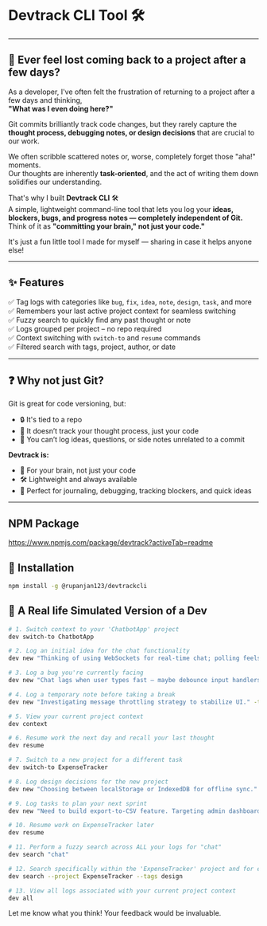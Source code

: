 # Devtrack CLI Tool 🛠️

---

## 🧠 Ever feel lost coming back to a project after a few days?

As a developer, I've often felt the frustration of returning to a project after a few days and thinking,  
**"What was I even doing here?"**

Git commits brilliantly track code changes, but they rarely capture the **thought process, debugging notes, or design decisions** that are crucial to our work.

We often scribble scattered notes or, worse, completely forget those "aha!" moments.  
Our thoughts are inherently **task-oriented**, and the act of writing them down solidifies our understanding.

That's why I built **Devtrack CLI** 🛠️  
A simple, lightweight command-line tool that lets you log your **ideas, blockers, bugs, and progress notes — completely independent of Git.**  
Think of it as **"committing your brain," not just your code."**

It's just a fun little tool I made for myself — sharing in case it helps anyone else!



---

## ✨ Features

✅ Tag logs with categories like `bug`, `fix`, `idea`, `note`, `design`, `task`, and more  
✅ Remembers your last active project context for seamless switching  
✅ Fuzzy search to quickly find any past thought or note  
✅ Logs grouped per project – no repo required  
✅ Context switching with `switch-to` and `resume` commands  
✅ Filtered search with tags, project, author, or date  

---

## ❓ Why not just Git?

Git is great for code versioning, but:

- 🔒 It's tied to a repo  
- 🧠 It doesn’t track your thought process, just your code  
- 📄 You can’t log ideas, questions, or side notes unrelated to a commit  

**Devtrack is:**

- 🧠 For your brain, not just your code  
- 🛠️ Lightweight and always available  
- 💬 Perfect for journaling, debugging, tracking blockers, and quick ideas  

---
##  NPM Package

https://www.npmjs.com/package/devtrack?activeTab=readme

## 🚀 Installation

```bash
npm install -g @rupanjan123/devtrackcli
```
## 🚀 A Real life Simulated Version of a Dev
```bash
# 1. Switch context to your 'ChatbotApp' project
dev switch-to ChatbotApp

# 2. Log an initial idea for the chat functionality
dev new "Thinking of using WebSockets for real-time chat; polling feels clunky." -t idea -a "Rupanjan"

# 3. Log a bug you're currently facing
dev new "Chat lags when user types fast — maybe debounce input handlers?" -t bug -a "Rupanjan"

# 4. Log a temporary note before taking a break
dev new "Investigating message throttling strategy to stabilize UI." -t note -a "Rupanjan"

# 5. View your current project context
dev context

# 6. Resume work the next day and recall your last thought
dev resume

# 7. Switch to a new project for a different task
dev switch-to ExpenseTracker

# 8. Log design decisions for the new project
dev new "Choosing between localStorage or IndexedDB for offline sync." -t design -a "Rupanjan"

# 9. Log tasks to plan your next sprint
dev new "Need to build export-to-CSV feature. Targeting admin dashboard first." -t task -a "Rupanjan"

# 10. Resume work on ExpenseTracker later
dev resume

# 11. Perform a fuzzy search across ALL your logs for "chat"
dev search "chat"

# 12. Search specifically within the 'ExpenseTracker' project and for entries tagged 'design'
dev search --project ExpenseTracker --tags design

# 13. View all logs associated with your current project context
dev all

```
Let me know what you think! Your feedback would be invaluable.



